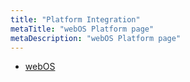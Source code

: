 ```yaml
---
title: "Platform Integration"
metaTitle: "webOS Platform page"
metaDescription: "webOS Platform page"
---
```


* [webOS](/integration/1-index)